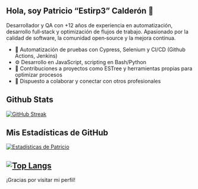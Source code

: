 ## Hola, soy Patricio “Estirp3” Calderón 👋

Desarrollador y QA con +12 años de experiencia en automatización, desarrollo full‑stack y optimización de flujos de trabajo. Apasionado por la calidad de software, la comunidad open‑source y la mejora continua.

- 📌 Automatización de pruebas con Cypress, Selenium y CI/CD (Github Actions, Jenkins)
- ⚙️ Desarrollo en JavaScript, scripting en Bash/Python
- 🧠 Contribuciones a proyectos como ESTree y herramientas propias para optimizar procesos
- 🌱 Dispuesto a colaborar y conectar con otros profesionales


## Github Stats

[![GitHub Streak](https://streak-stats.vercel.app?user=Estirp3&theme=dark)](https://github.com/DenverCoder1/github-readme-streak-stats)

## Mis Estadísticas de GitHub

[![Estadísticas de Patricio](https://github-readme-stats.vercel.app/api?username=Estirp3&show_icons=true&theme=dark&count_private=true)](https://github.com/anuraghazra/github-readme-stats)

[![Top Langs](https://github-readme-stats.vercel.app/api/top-langs/?username=Estirp3&layout=compact&theme=dark)](https://github.com/anuraghazra/github-readme-stats)
---

¡Gracias por visitar mi perfil!
